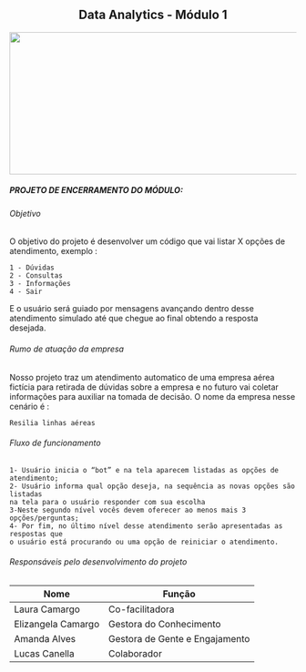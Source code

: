 ## <center>Data Analytics - Módulo 1</center>

<img src="https://scontent.fcgh57-1.fna.fbcdn.net/v/t1.6435-9/70474925_110913430306140_4230531327587254272_n.png?_nc_cat=108&ccb=1-7&_nc_sid=09cbfe&_nc_ohc=4I8Qkl4P6wsAX_0NJGE&_nc_ht=scontent.fcgh57-1.fna&oh=00_AT8LXcDS6G_J3w5Y0LjU__QM3O8s68J04eWsXLoqxLuhJg&oe=62D477D6" width="5000" height="250" />

##### PROJETO DE ENCERRAMENTO DO MÓDULO:

###### Objetivo
O objetivo do projeto é desenvolver um código que vai listar X opções de atendimento, exemplo :
~~~menu
1 - Dúvidas
2 - Consultas
3 - Informações
4 - Sair
~~~
E o usuário será guiado por mensagens avançando dentro desse atendimento simulado até que chegue ao final obtendo a resposta desejada.

###### Rumo de atuação da empresa

Nosso projeto traz um atendimento automatico de uma empresa aérea fictícia para retirada de dúvidas sobre a empresa e no futuro vai coletar informações para auxiliar na tomada de decisão. O nome da empresa nesse cenário é :
~~~nome
Resilia linhas aéreas
~~~

###### Fluxo de funcionamento
~~~fluxo
1- Usuário inicia o “bot” e na tela aparecem listadas as opções de atendimento;
2- Usuário informa qual opção deseja, na sequência as novas opções são listadas
na tela para o usuário responder com sua escolha
3-Neste segundo nível vocês devem oferecer ao menos mais 3 opções/perguntas;
4- Por fim, no último nível desse atendimento serão apresentadas as respostas que
o usuário está procurando ou uma opção de reiniciar o atendimento.
~~~

###### Responsáveis pelo desenvolvimento do projeto

Nome   | Função
--------- | ------
Laura Camargo | Co-facilitadora
Elizangela Camargo | Gestora do Conhecimento
Amanda Alves | Gestora de Gente e Engajamento
Lucas Canella | Colaborador


